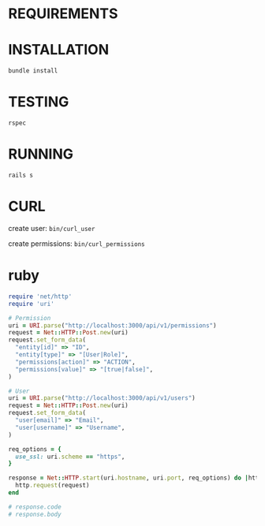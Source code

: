 # REQUIREMENTS

# INSTALLATION
`bundle install`

# TESTING
`rspec`

# RUNNING
`rails s`

# CURL

create user: `bin/curl_user`

create permissions: `bin/curl_permissions`


# ruby

```ruby
require 'net/http'
require 'uri'

# Permission
uri = URI.parse("http://localhost:3000/api/v1/permissions")
request = Net::HTTP::Post.new(uri)
request.set_form_data(
  "entity[id]" => "ID",
  "entity[type]" => "[User|Role]",
  "permissions[action]" => "ACTION",
  "permissions[value]" => "[true|false]",
)

# User
uri = URI.parse("http://localhost:3000/api/v1/users")
request = Net::HTTP::Post.new(uri)
request.set_form_data(
  "user[email]" => "Email",
  "user[username]" => "Username",
)

req_options = {
  use_ssl: uri.scheme == "https",
}

response = Net::HTTP.start(uri.hostname, uri.port, req_options) do |http|
  http.request(request)
end

# response.code
# response.body
```
